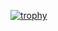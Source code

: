 [![trophy](https://github-profile-trophy.vercel.app/?username=Maquinours&theme=onedark)](https://github.com/ryo-ma/github-profile-trophy)

<!--
**Maquinours/Maquinours** is a ✨ _special_ ✨ repository because its `README.md` (this file) appears on your GitHub profile.

Here are some ideas to get you started:

- 🔭 I’m currently working on ...
- 🌱 I’m currently learning ...
- 👯 I’m looking to collaborate on ...
- 🤔 I’m looking for help with ...
- 💬 Ask me about ...
- 📫 How to reach me: ...
- 😄 Pronouns: ...
- ⚡ Fun fact: ...
-->
